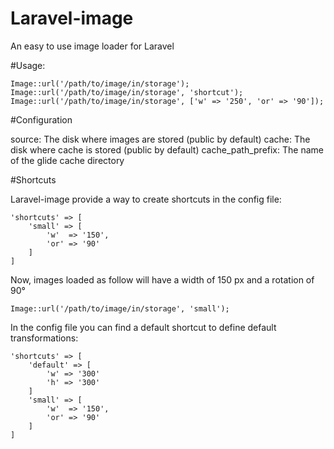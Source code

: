 # Laravel-image
An easy to use image loader for Laravel

#Usage:

    Image::url('/path/to/image/in/storage');
    Image::url('/path/to/image/in/storage', 'shortcut');
    Image::url('/path/to/image/in/storage', ['w' => '250', 'or' => '90']);

#Configuration

source: The disk where images are stored (public by default)
cache: The disk where cache is stored (public by default)
cache_path_prefix: The name of the glide cache directory

#Shortcuts

Laravel-image provide a way to create shortcuts in the config file:

    'shortcuts' => [
        'small' => [
            'w'  => '150',
            'or' => '90'
        ]
    ]
    
Now, images loaded as follow will have a width of 150 px and a rotation of 90°

    Image::url('/path/to/image/in/storage', 'small');
    
In the config file you can find a default shortcut to define default transformations:

    'shortcuts' => [
        'default' => [
            'w' => '300'
            'h' => '300'
        ]
        'small' => [
            'w'  => '150',
            'or' => '90'
        ]
    ]
